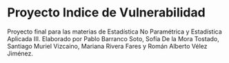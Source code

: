 # Proyecto Indice de Vulnerabilidad 
Proyecto final para las materias de Estadística No Paramétrica y Estadística Aplicada III. Elaborado por Pablo Barranco Soto, Sofía De la Mora Tostado, Santiago Muriel Vizcaino, Mariana Rivera Fares y  Román Alberto Vélez Jiménez.
